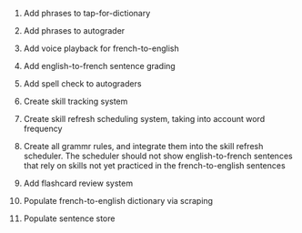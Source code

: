 1. Add phrases to tap-for-dictionary

2. Add phrases to autograder

3. Add voice playback for french-to-english

4. Add english-to-french sentence grading

5. Add spell check to autograders

6. Create skill tracking system

7. Create skill refresh scheduling system, taking into account word frequency

8. Create all grammr rules, and integrate them into the skill refresh scheduler. The scheduler should not show english-to-french sentences that rely on skills not yet practiced in the french-to-english sentences

9. Add flashcard review system

10. Populate french-to-english dictionary via scraping 

11. Populate sentence store 
